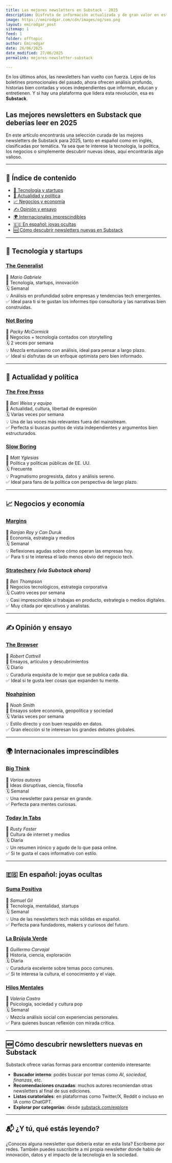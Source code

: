 ```yaml
---
title: Las mejores newsletters en Substack - 2025
description: Disfruta de información actualizada y de gran valor en esta plataforma.
image: https://emirodgar.com/cdn/images/og/seo.png
layout: emirodgar_post
sitemap: 1
feed: 1
folder: offtopic
author: Emirodgar
date: 26/06/2025
date_modified: 27/06/2025
permalink: mejores-newsletter-substack

---
```


En los últimos años, las newsletters han vuelto con fuerza. Lejos de los boletines promocionales del pasado, ahora ofrecen análisis profundo, historias bien contadas y voces independientes que informan, educan y entretienen. Y si hay una plataforma que lidera esta revolución, esa es **Substack**.

## Las mejores newsletters en Substack que deberías leer en 2025


En este artículo encontrarás una selección curada de las mejores newsletters de Substack para 2025, tanto en español como en inglés, clasificadas por temática. Ya sea que te interese la tecnología, la política, los negocios o simplemente descubrir nuevas ideas, aquí encontrarás algo valioso.

---

## 🧭 Índice de contenido

- [🧠 Tecnología y startups](#tecnología-y-startups)  
- [📰 Actualidad y política](#actualidad-y-política)  
- [📈 Negocios y economía](#negocios-y-economía)  
- [✍️ Opinión y ensayo](#opinión-y-ensayo)  
- [🌍 Internacionales imprescindibles](#internacionales-imprescindibles)  
- [🇪🇸 En español: joyas ocultas](#en-español-joyas-ocultas)  
- [🆕 Cómo descubrir newsletters nuevas en Substack](#cómo-descubrir-newsletters-nuevas-en-substack)  

---

## 🧠 Tecnología y startups

### **[The Generalist](https://www.readthegeneralist.com/)**  
📍 *Mario Gabriele*  
💬 Tecnología, startups, innovación  
🗓️ Semanal  
💡 Análisis en profundidad sobre empresas y tendencias tech emergentes.  
✅ Ideal para ti si te gustan los informes tipo consultoría y las narrativas bien construidas.

### **[Not Boring](https://www.notboring.co/)**  
📍 *Packy McCormick*  
💬 Negocios + tecnología contados con storytelling  
🗓️ 2 veces por semana  
💡 Mezcla entusiasmo con análisis, ideal para pensar a largo plazo.  
✅ Ideal si disfrutas de un enfoque optimista pero bien informado.

---

## 📰 Actualidad y política

### **[The Free Press](https://www.thefp.com/)**  
📍 *Bari Weiss y equipo*  
💬 Actualidad, cultura, libertad de expresión  
🗓️ Varias veces por semana  
💡 Una de las voces más relevantes fuera del mainstream.  
✅ Perfecta si buscas puntos de vista independientes y argumentos bien estructurados.

### **[Slow Boring](https://www.slowboring.com/)**  
📍 *Matt Yglesias*  
💬 Política y políticas públicas de EE. UU.  
🗓️ Frecuente  
💡 Pragmatismo progresista, datos y análisis sereno.  
✅ Ideal para fans de la política con perspectiva de largo plazo.

---

## 📈 Negocios y economía

### **[Margins](https://www.readmargins.com/)**  
📍 *Ranjan Roy y Can Duruk*  
💬 Economía, estrategia y medios  
🗓️ Semanal  
💡 Reflexiones agudas sobre cómo operan las empresas hoy.  
✅ Para ti si te interesa el lado menos obvio del negocio tech.

### **[Stratechery](https://stratechery.com/)** *(via Substack ahora)*  
📍 *Ben Thompson*  
💬 Negocios tecnológicos, estrategia corporativa  
🗓️ Cuatro veces por semana  
💡 Casi imprescindible si trabajas en producto, estrategia o medios digitales.  
✅ Muy citada por ejecutivos y analistas.

---

## ✍️ Opinión y ensayo

### **[The Browser](https://thebrowser.com/)**  
📍 *Robert Cottrell*  
💬 Ensayos, artículos y descubrimientos  
🗓️ Diario  
💡 Curaduría exquisita de lo mejor que se publica cada día.  
✅ Ideal si te gusta leer cosas que expanden tu mente.

### **[Noahpinion](https://www.noahpinion.blog/)**  
📍 *Noah Smith*  
💬 Ensayos sobre economía, geopolítica y sociedad  
🗓️ Varias veces por semana  
💡 Estilo directo y con buen respaldo en datos.  
✅ Gran elección si te interesan los grandes debates globales.

---

## 🌍 Internacionales imprescindibles

### **[Big Think](https://bigthink.com/newsletter/)**  
📍 *Varios autores*  
💬 Ideas disruptivas, ciencia, filosofía  
🗓️ Semanal  
💡 Una newsletter para pensar en grande.  
✅ Perfecta para mentes curiosas.

### **[Today In Tabs](https://todayintabs.com/)**  
📍 *Rusty Foster*  
💬 Cultura de internet y medios  
🗓️ Diaria  
💡 Un resumen irónico y agudo de lo que pasa online.  
✅ Si te gusta el caos informativo con estilo.

---

## 🇪🇸 En español: joyas ocultas

### **[Suma Positiva](https://sumapositiva.substack.com/)**  
📍 *Samuel Gil*  
💬 Tecnología, mentalidad, startups  
🗓️ Semanal  
💡 Una de las newsletters tech más sólidas en español.  
✅ Perfecta para fundadores, makers y curiosos del futuro.

### **[La Brújula Verde](https://labrujulaverde.com/)**  
📍 *Guillermo Carvajal*  
💬 Historia, ciencia, exploración  
🗓️ Diaria  
💡 Curaduría excelente sobre temas poco comunes.  
✅ Si te interesa la cultura, el conocimiento y el viaje.

### **[Hilos Mentales](https://hilosmentales.substack.com/)**  
📍 *Valeria Castro*  
💬 Psicología, sociedad y cultura pop  
🗓️ Semanal  
💡 Mezcla análisis social con experiencias personales.  
✅ Para quienes buscan reflexión con mirada crítica.

---

## 🆕 Cómo descubrir newsletters nuevas en Substack

Substack ofrece varias formas para encontrar contenido interesante:

- **Buscador interno**: podés buscar por temas como *AI*, *sociedad*, *finanzas*, etc.  
- **Recomendaciones cruzadas**: muchos autores recomiendan otras newsletters al final de sus ediciones.  
- **Listas curatoriales**: en plataformas como Twitter/X, Reddit o incluso en IA como ChatGPT.  
- **Explorar por categorías**: desde [substack.com/explore](https://substack.com/explore)

---

## 📬 ¿Y tú, qué estás leyendo?

¿Conoces alguna newsletter que debería estar en esta lista? Escríbeme por redes. También puedes suscribirte a mi propia newsletter donde hablo de innovación, datos y el impacto de la tecnología en la sociedad.




